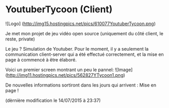 # YoutuberTycoon (Client)

![Logo] (http://img15.hostingpics.net/pics/610077YoutuberTycoon.png)

Je met mon projet de jeu vidéo open source (uniquement du côté client, le reste, private)

Le jeu ? Simulation de Youtuber.
Pour le moment, il y a seulement la communication client-server qui a été effectué correctement, et la mise en page à commencé à être élaboré.

Voici un premier screen montrant un peu le pannel:
![Image] (http://img11.hostingpics.net/pics/562827YTycoon1.png)

De nouvelles informations sortiront dans les jours qui arrivent : Mise en page !

(dèrnière modification le 14/07/2015 à 23:37)
